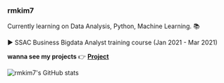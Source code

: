 ### rmkim7 

Currently learning on Data Analysis, Python, Machine Learning.   :books:   


:arrow_forward: SSAC Business Bigdata Analyst training course (Jan 2021 - Mar 2021)


**wanna see my projects** :point_right: [**Project**](https://github.com/rmkim7/Project)

![rmkim7's GitHub stats](https://github-readme-stats.vercel.app/api?username=rmkim7&show_icons=true&theme=radical)

<!--
**rmkim7/rmkim7** is a ✨ _special_ ✨ repository because its `README.md` (this file) appears on your GitHub profile.

Here are some ideas to get you started:

- 🔭 I’m currently working on ...
- 🌱 I’m currently learning ...
- 👯 I’m looking to collaborate on ...
- 🤔 I’m looking for help with ...
- 💬 Ask me about ...
- 📫 How to reach me: ...
- 😄 Pronouns: ...
- ⚡ Fun fact: ...
-->

